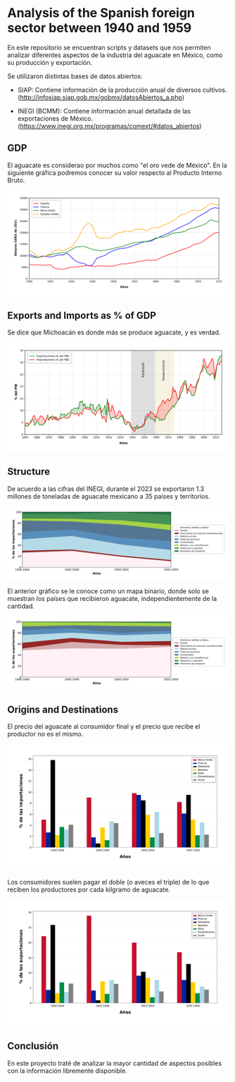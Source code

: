 # Analysis of the Spanish foreign sector between 1940 and 1959

En este repositorio se encuentran scripts y datasets que nos permiten analizar diferentes aspectos de la industria del aguacate en México, como su producción y exportación.

Se utilizaron distintas bases de datos abiertos:

* SIAP: Contiene información de la producción anual de diversos cultivos. (http://infosiap.siap.gob.mx/gobmx/datosAbiertos_a.php)

* INEGI (BCMM): Contiene información anual detallada de las exportaciones de México. (https://www.inegi.org.mx/programas/comext/#datos_abiertos)


## GDP

El aguacate es considerao por muchos como "el oro vede de México". En la siguiente gráfica podremos conocer su valor respecto al Producto Interno Bruto.

![PIB](Visuals/GDP_Spain_UnitedStates_GreatBritain_France.png)


## Exports and Imports as % of GDP

Se dice que Michoacán es donde más se produce aguacate, y es verdad.

![%PIB](Visuals/Exports_Imports_GDP.png)


## Structure

De acuerdo a las cifras del INEGI, durante el 2023 se exportaron 1.3 millones de toneladas de aguacate mexicano a 35 países y territorios.

![Imports Structure](Visuals/Imports_Structure.png)

El anterior gráfico se le conoce como un mapa binario, donde solo se muestran los países que recibieron aguacate, independientemente de la cantidad.

![Exports Structure](Visuals/Exports_Structure.png)


## Origins and Destinations

El precio del aguacate al consumidor final y el precio que recibe el productor no es el mismo.

![Main Origins](Visuals/Main_Origins_Spanish_Imports.png)

Los consumidores suelen pagar el doble (o aveces el triple) de lo que reciben los productores por cada kilgramo de aguacate.

![Main Destinations](Visuals/Main_Destinations_Spanish_Exports.png)


## Conclusión

En este proyecto traté de analizar la mayor cantidad de aspectos posibles con la información libremente disponible.
